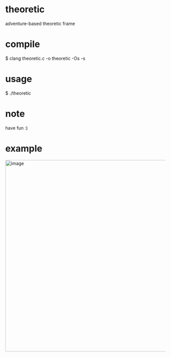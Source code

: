 # theoretic
adventure-based theoretic frame

# compile
$ clang theoretic.c -o theoretic -Os -s

# usage
$ ./theoretic

# note
have fun :)

# example
<img width="730" height="600" alt="image" src="https://github.com/user-attachments/assets/97f43793-0a11-4b5a-8cbe-6bb99ee774f6" />
